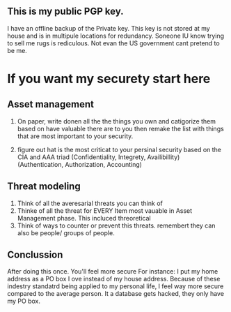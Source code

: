 ## This is my public PGP key. 

I have an offline backup of the Private key. This key is not stored at my house and is in multipule locations for redundancy. Soneone IU know trying to sell me rugs is rediculous. Not evan the US government cant pretend to be me.


# If you want my securety start here

## Asset management
1. On paper, write donen all the the things you own and catigorize them based on have valuable there are to you then 
remake the list with things that are most important to your security.

2. figure out hat is the most criticat to your persinal security based on the CIA and AAA triad (Confidentiality, Integrety, Availibillity) (Authentication, Authorization, Accounting)

## Threat modeling
1. Think of all the averesarial threats you can think of
2. Thinke of all the threat for EVERY Item most vauable in Asset Management phase. This incluced threoretical
3. Think of ways to counter or prevent this threats. remembert they can also be people/ groups of people.

## Conclussion

After doing this once. You'll feel more secure For instance: I put my home address as a PO box I ove instead of my house address.
Because of these indestry standatrd being applied to my personal life, I feel way more secure compared to the average person. It a database gets hacked, they only have my PO box.
 

